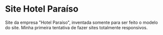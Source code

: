 # Site Hotel Paraíso
Site da empresa "Hotel Paraíso", inventada somente para ser feito o modelo do site.
Minha primeira tentativa de fazer sites totalmente responsivos.
